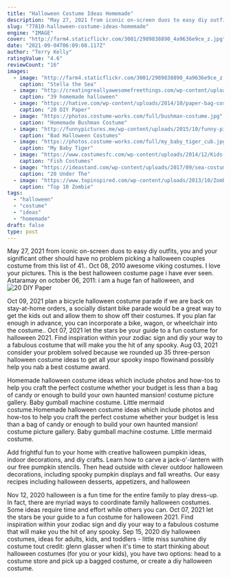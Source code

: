```yaml
---
title: "Halloween Costume Ideas Homemade"
description: "May 27, 2021 from iconic on-screen duos to easy diy outfits, you and your significant other should have no problem picking a halloween couples costume from this list of 41."
slug: "77810-halloween-costume-ideas-homemade"
engine: "IMAGE"
cover: "http://farm4.staticflickr.com/3001/2989838890_4a9636e9ce_z.jpg"
date: "2021-09-04T06:09:08.117Z"
author: "Terry Kelly"
ratingValue: "4.6"
reviewCount: "16"
images:
  - image: "http://farm4.staticflickr.com/3001/2989838890_4a9636e9ce_z.jpg"
    caption: "Stella the Sea"
  - image: "http://creatingreallyawesomefreethings.com/wp-content/uploads/2012/05/costumzee-5374-full1.jpg"
    caption: "39 homemade halloween"
  - image: "https://hative.com/wp-content/uploads/2014/10/paper-bag-costume-ideas/18-paper-bag-masks.jpg"
    caption: "20 DIY Paper"
  - image: "https://photos.costume-works.com/full/bushman-costume.jpg"
    caption: "Homemade Bushman Costume"
  - image: "http://funnypictures.me/wp-content/uploads/2015/10/funny-pictures-bad-halloween-costumes-SHomer-Simpson.jpg"
    caption: "Bad Halloween Costumes"
  - image: "https://photos.costume-works.com/full/my_baby_tiger_cub.jpg"
    caption: "My Baby Tiger"
  - image: "https://www.costumesfc.com/wp-content/uploads/2014/12/Kids-Fish-Costume.jpg"
    caption: "Fish Costumes"
  - image: "https://ideastand.com/wp-content/uploads/2017/09/sea-costume-diy/14-under-the-sea-costumes-costume-diy.jpg"
    caption: "20 Under The"
  - image: "https://www.topinspired.com/wp-content/uploads/2013/10/Zombie-Make-up-for-kids.jpg"
    caption: "Top 10 Zombie"
tags:
  - "halloween"
  - "costume"
  - "ideas"
  - "homemade"
draft: false
type: post
---
```


May 27, 2021 from iconic on-screen duos to easy diy outfits, you and your significant other should have no problem picking a halloween couples costume from this list of 41.. Oct 08, 2010 awesome viking costumes. I love your pictures. This is the best halloween costume page i have ever seen. Astaramay on october 06, 2011: i am a huge fan of halloween, and
![20 DIY Paper](https://hative.com/wp-content/uploads/2014/10/paper-bag-costume-ideas/18-paper-bag-masks.jpg "20 DIY Paper")

Oct 09, 2021 plan a bicycle halloween costume parade if we are back on stay-at-home orders, a socially distant bike parade would be a great way to get the kids out and allow them to show off their costumes. If you plan far enough in advance, you can incorporate a bike, wagon, or wheelchair into the costume.. Oct 07, 2021 let the stars be your guide to a fun costume for halloween 2021. Find inspiration within your zodiac sign and diy your way to a fabulous costume that will make you the hit of any spooky. Aug 03, 2021 consider your problem solved because we rounded up 35 three-person halloween costume ideas to get all your spooky inspo flowinand possibly help you nab a best costume award.
<!--inArticleAds-->

<!--galleryOne-->

Homemade halloween costume ideas which include photos and how-tos to help you craft the perfect costume  whether your budget is less than a bag of candy or enough to build your own haunted mansion! costume picture gallery. Baby gumball machine costume. Little mermaid costume.Homemade halloween costume ideas which include photos and how-tos to help you craft the perfect costume  whether your budget is less than a bag of candy or enough to build your own haunted mansion! costume picture gallery. Baby gumball machine costume. Little mermaid costume.
<!--inArticleAds-->

<!--galleryTwo-->

Add frightful fun to your home with creative halloween pumpkin ideas, indoor decorations, and diy crafts. Learn how to carve a jack-o'-lantern with our free pumpkin stencils. Then head outside with clever outdoor halloween decorations, including spooky pumpkin displays and fall wreaths. Our easy recipes including halloween desserts, appetizers, and halloween
<!--galleryThree-->

Nov 12, 2020 halloween is a fun time for the entire family to play dress-up. In fact, there are myriad ways to coordinate family halloween costumes. Some ideas require time and effort while others you can. Oct 07, 2021 let the stars be your guide to a fun costume for halloween 2021. Find inspiration within your zodiac sign and diy your way to a fabulous costume that will make you the hit of any spooky. Sep 15, 2020 diy halloween costumes, ideas for adults, kids, and toddlers - little miss sunshine diy costume tout credit: glenn glasser when it's time to start thinking about halloween costumes (for you or your kids), you have two options: head to a costume store and pick up a bagged costume, or create a diy halloween costume.